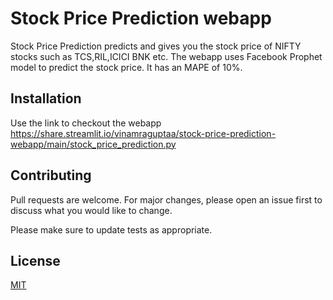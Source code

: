 # Stock Price Prediction webapp
Stock Price Prediction predicts and gives you the stock price of NIFTY stocks such as TCS,RIL,ICICI BNK etc. The webapp uses Facebook Prophet model to predict the stock price. It has an MAPE of 10%.

## Installation

Use the link to checkout the webapp https://share.streamlit.io/vinamraguptaa/stock-price-prediction-webapp/main/stock_price_prediction.py





## Contributing
Pull requests are welcome. For major changes, please open an issue first to discuss what you would like to change.

Please make sure to update tests as appropriate.

## License
[MIT](https://choosealicense.com/licenses/mit/)
